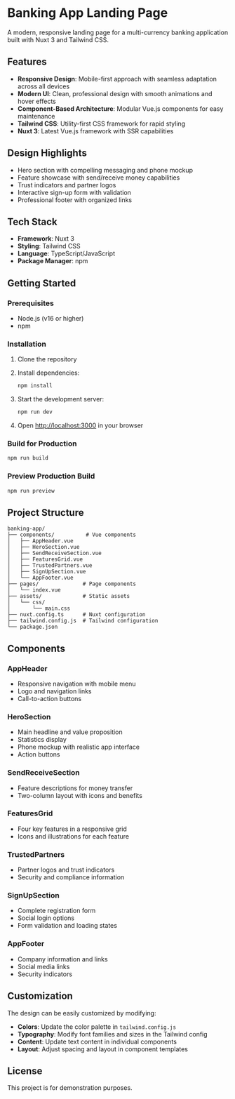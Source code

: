 # Banking App Landing Page

A modern, responsive landing page for a multi-currency banking application built with Nuxt 3 and Tailwind CSS.

## Features

- **Responsive Design**: Mobile-first approach with seamless adaptation across all devices
- **Modern UI**: Clean, professional design with smooth animations and hover effects
- **Component-Based Architecture**: Modular Vue.js components for easy maintenance
- **Tailwind CSS**: Utility-first CSS framework for rapid styling
- **Nuxt 3**: Latest Vue.js framework with SSR capabilities

## Design Highlights

- Hero section with compelling messaging and phone mockup
- Feature showcase with send/receive money capabilities
- Trust indicators and partner logos
- Interactive sign-up form with validation
- Professional footer with organized links

## Tech Stack

- **Framework**: Nuxt 3
- **Styling**: Tailwind CSS
- **Language**: TypeScript/JavaScript
- **Package Manager**: npm

## Getting Started

### Prerequisites

- Node.js (v16 or higher)
- npm

### Installation

1. Clone the repository
2. Install dependencies:
   ```bash
   npm install
   ```

3. Start the development server:
   ```bash
   npm run dev
   ```

4. Open [http://localhost:3000](http://localhost:3000) in your browser

### Build for Production

```bash
npm run build
```

### Preview Production Build

```bash
npm run preview
```

## Project Structure

```
banking-app/
├── components/          # Vue components
│   ├── AppHeader.vue
│   ├── HeroSection.vue
│   ├── SendReceiveSection.vue
│   ├── FeaturesGrid.vue
│   ├── TrustedPartners.vue
│   ├── SignUpSection.vue
│   └── AppFooter.vue
├── pages/              # Page components
│   └── index.vue
├── assets/             # Static assets
│   └── css/
│       └── main.css
├── nuxt.config.ts      # Nuxt configuration
├── tailwind.config.js  # Tailwind configuration
└── package.json
```

## Components

### AppHeader
- Responsive navigation with mobile menu
- Logo and navigation links
- Call-to-action buttons

### HeroSection
- Main headline and value proposition
- Statistics display
- Phone mockup with realistic app interface
- Action buttons

### SendReceiveSection
- Feature descriptions for money transfer
- Two-column layout with icons and benefits

### FeaturesGrid
- Four key features in a responsive grid
- Icons and illustrations for each feature

### TrustedPartners
- Partner logos and trust indicators
- Security and compliance information

### SignUpSection
- Complete registration form
- Social login options
- Form validation and loading states

### AppFooter
- Company information and links
- Social media links
- Security indicators

## Customization

The design can be easily customized by modifying:

- **Colors**: Update the color palette in `tailwind.config.js`
- **Typography**: Modify font families and sizes in the Tailwind config
- **Content**: Update text content in individual components
- **Layout**: Adjust spacing and layout in component templates

## License

This project is for demonstration purposes.
